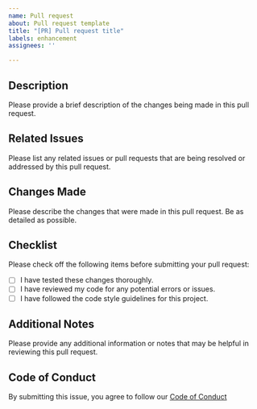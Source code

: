 ```yaml
---
name: Pull request
about: Pull request template
title: "[PR] Pull request title"
labels: enhancement
assignees: ''

---
```


## Description

Please provide a brief description of the changes being made in this pull request.

## Related Issues

Please list any related issues or pull requests that are being resolved or addressed by this pull request.

## Changes Made

Please describe the changes that were made in this pull request. Be as detailed as possible.

## Checklist

Please check off the following items before submitting your pull request:

- [ ] I have tested these changes thoroughly.
- [ ] I have reviewed my code for any potential errors or issues.
- [ ] I have followed the code style guidelines for this project.

## Additional Notes

Please provide any additional information or notes that may be helpful in reviewing this pull request.

## Code of Conduct

By submitting this issue, you agree to follow our [Code of Conduct](https://github.com/RyanLua/Signs?tab=coc-ov-file)
